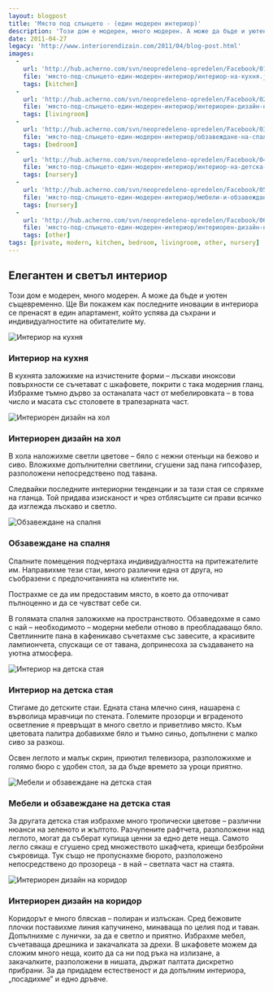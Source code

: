 ```yaml
---
layout: blogpost
title: 'Място под слънцето - (един модерен интериор)'
description: 'Този дом е модерен, много модерен. А може да бъде и уютен същевременно. Ще Ви покажем как последните иновации в интериора се пренасят в един апартамент, който успява да съхрани и  индивидуалностите на обитателите му.'
date: 2011-04-27
legacy: 'http://www.interiorendizain.com/2011/04/blog-post.html'
images:
  -
    url: 'http://hub.acherno.com/svn/neopredeleno-opredelen/Facebook/01.2-k.jpg'
    file: 'място-под-слънцето-един-модерен-интериор/интериор-на-кухня.jpg'
    tags: [kitchen]
  -
    url: 'http://hub.acherno.com/svn/neopredeleno-opredelen/Facebook/02.7-h.bmp'
    file: 'място-под-слънцето-един-модерен-интериор/интериорен-дизайн-на-хол.jpg'
    tags: [livingroom]
  -
    url: 'http://hub.acherno.com/svn/neopredeleno-opredelen/Facebook/03.10-s.jpg'
    file: 'място-под-слънцето-един-модерен-интериор/обзавеждане-на-спалня.jpg'
    tags: [bedroom]
  -
    url: 'http://hub.acherno.com/svn/neopredeleno-opredelen/Facebook/04.1-d1.jpg'
    file: 'място-под-слънцето-един-модерен-интериор/интериор-на-детска-стая.jpg'
    tags: [nursery]
  -
    url: 'http://hub.acherno.com/svn/neopredeleno-opredelen/Facebook/05.2-d2.jpg'
    file: 'място-под-слънцето-един-модерен-интериор/мебели-и-обзавеждане-на-детска-стая.jpg'
    tags: [nursery]
  -
    url: 'http://hub.acherno.com/svn/neopredeleno-opredelen/Facebook/06.2-a.jpg'
    file: 'място-под-слънцето-един-модерен-интериор/интериорен-дизайн-на-коридор.jpg'
    tags: [other]
tags: [private, modern, kitchen, bedroom, livingroom, other, nursery]
---
```

## **Елегантен** и светъл **интериор**
Този дом е модерен, много модерен. А може да бъде и уютен същевременно. Ще Ви покажем как последните иновации в интериора се пренасят в един апартамент, който успява да съхрани и  индивидуалностите на обитателите му.

![Интериор на кухня](място-под-слънцето-един-модерен-интериор/интериор-на-кухня.jpg)
### Интериор на **кухня**

В кухнята заложихме на изчистените форми – лъскави иноксови повърхности се съчетават с шкафовете, покрити с така модерния гланц. Избрахме тъмно дърво за останалата част от мебелировката – в това число и масата със столовете в трапезарната част.

![Интериорен дизайн на хол](място-под-слънцето-един-модерен-интериор/интериорен-дизайн-на-хол.jpg)
### Интериорен дизайн на **хол**

В хола наложихме светли цветове – бяло с нежни отенъци на бежово и сиво. Вложихме допълнителни светлини, сгушени зад пана гипсофазер, разположени непосредствено под тавана.

Следвайки последните интериорни тенденции и за тази стая се спряхме на гланца. Той  придава изисканост и чрез отблясъците си прави всичко да изглежда лъскаво и светло.

![Обзавеждане на спалня](място-под-слънцето-един-модерен-интериор/обзавеждане-на-спалня.jpg)
### Обзавеждане на **спалня**

Спалните помещения подчертаха индивидуалността на притежателите им. Направихме тези стаи, много различни една от друга, но съобразени с предпочитанията на клиентите ни.

Пострахме се да им предоставим място, в което да отпочиват пълноценно и да се чувстват себе си.

В голямата спалня заложихме на пространството. Обзаведохме я само с най – необходимото – модерни мебели отново в преобладаващо бяло. Светлинните пана в кафеникаво съчетахме със завесите, а красивите лампиончета, спускащи се от тавана, допринесоха за създаването на уютна атмосфера.

![Интериор на детска стая](място-под-слънцето-един-модерен-интериор/интериор-на-детска-стая.jpg)
### Интериор на **детска стая**

Стигаме до детските стаи. Едната стана млечно синя, нашарена с върволица мравчици по стената. Големите прозорци и вграденото осветление я превръщат в много светло и приветливо място. Към цветовата палитра добавихме бяло и тъмно синьо, допълнени с малко сиво за разкош.

Освен леглото и малък скрин, приютил телевизора, разположихме и голямо бюро с удобен стол, за да бъде времето за уроци приятно.

![Мебели и обзавеждане на детска стая](място-под-слънцето-един-модерен-интериор/мебели-и-обзавеждане-на-детска-стая.jpg)
### Мебели и обзавеждане на **детска стая**

За другата детска стая избрахме много тропически цветове – различни нюанси на зеленото и жълтото. Разчупените рафтчета, разположени над леглото, могат да съберат купища ценни за едно дете неща. Самото легло сякаш е сгушено сред множеството шкафчета, криещи безбройни съкровища. Тук също не пропуснахме бюрото, разположено непосредствено до прозореца -  в най – светлата част на стаята.

![Интериорен дизайн на коридор](място-под-слънцето-един-модерен-интериор/интериорен-дизайн-на-коридор.jpg)
### Интериорен дизайн на **коридор**

Коридорът е много бляскав – полиран  и излъскан. Сред бежовите плочки поставихме линия капучинено, минаваща по целия под и таван. Допълнихме с лунички, за да е светло и приятно. Избрахме мебел, съчетаваща дрешника и закачалката за дрехи. В шкафовете можем да сложим много неща, които да са ни под ръка на излизане, а закачалките, разположени в нишата, държат палтата дискретно прибрани. За да придадем естественост и да допълним интериора, „посадихме” и едно дръвче.